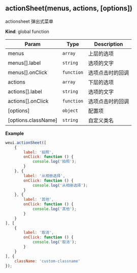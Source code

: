 <a name="actionSheet"></a>

## actionSheet(menus, actions, [options])
actionsheet 弹出式菜单

**Kind**: global function  

| Param | Type | Description |
| --- | --- | --- |
| menus | <code>array</code> | 上层的选项 |
| menus[].label | <code>string</code> | 选项的文字 |
| menus[].onClick | <code>function</code> | 选项点击时的回调 |
| actions | <code>array</code> | 下层的选项 |
| actions[].label | <code>string</code> | 选项的文字 |
| actions[].onClick | <code>function</code> | 选项点击时的回调 |
| [options] | <code>object</code> | 配置项 |
| [options.className] | <code>string</code> | 自定义类名 |

**Example**  
```js
weui.actionSheet([
    {
        label: '拍照',
        onClick: function () {
            console.log('拍照');
        }
    }, {
        label: '从相册选择',
        onClick: function () {
            console.log('从相册选择');
        }
    }, {
        label: '其他',
        onClick: function () {
            console.log('其他');
        }
    }
], [
    {
        label: '取消',
        onClick: function () {
            console.log('取消');
        }
    }
], {
    className: 'custom-classname'
});
```
